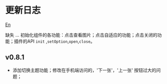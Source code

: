 # 更新日志

[En](./README.md)

缺失
...
  初始化组件的各功能：点击查看图片；点击自适应的功能；点击关闭的功能；插件的API `init` ,`setOption`,`open`,`close`。

## v0.8.1
 - 添加切换主题功能；修改在手机端访问的，'下一张'，'上一张' 按钮过大的问题；
